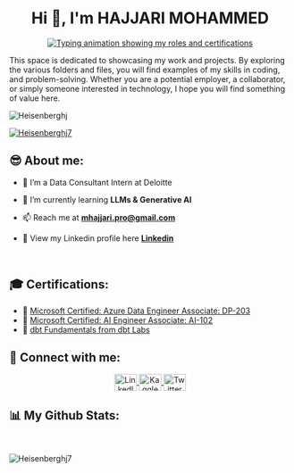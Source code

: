 
<h1 align="center">Hi 👋, I'm HAJJARI MOHAMMED</h1>

<p align="center">
  <a href="https://github.com/DenverCoder1/readme-typing-svg">
    <img src="https://readme-typing-svg.herokuapp.com?lines=⚙️+Data+Engineer+⚙️;💻+Software+Engineering+Enthusiast+💻;📊+Data+Consultant+📊;🧠+They+Call+Me+Heisenberg+🧠;&center=true&width=500&height=50" alt="Typing animation showing my roles and certifications">
  </a>
</p>
<p>This space is dedicated to showcasing my work and projects. By exploring the various folders and files, you will find examples of my skills in coding, and problem-solving. Whether you are a potential employer, a collaborator, or simply someone interested in technology, I hope you will find something of value here.</p>
<p align="left"> <img src="https://komarev.com/ghpvc/?username=Heisenberghj7&label=Profile%20views&color=0e75b6&style=flat" alt="Heisenberghj" /> </p>

<p align="left"> <a href="https://github.com/ryo-ma/github-profile-trophy"><img src="https://github-profile-trophy.vercel.app/?username=Heisenberghj7"alt="Heisenberghj7" /></a> </p>

## 😎 About me:

- 🔭 I’m a Data Consultant Intern at Deloitte

- 🌱 I’m currently learning **LLMs & Generative AI** 

- 📫 Reach me at **mhajjari.pro@gmail.com**

- 📄 View my Linkedin profile here **[Linkedin ](https://www.linkedin.com/in/mohammedhajjari/)**

<br>

## 🎓 Certifications:
- 💎 [Microsoft Certified: Azure Data Engineer Associate: DP-203](https://learn.microsoft.com/en-us/users/mohammedhajjari-3905/credentials/f650514676e051ab)
- 💎 [Microsoft Certified: AI Engineer Associate: AI-102](https://learn.microsoft.com/en-us/users/mohammedhajjari-1517/credentials/4c97a0e57c488237)
- 💎 [dbt Fundamentals from dbt Labs](https://www.credential.net/bef56717-cf4e-4423-ae3b-5d80869b19db#gs.4bcgnl)

## 🙌 Connect with me:
<p align="center">
  <a href="https://www.linkedin.com/in/mohammedhajjari/" target="blank">
    <img align="center" alt="LinkedIn" height="30" src="https://raw.githubusercontent.com/rahuldkjain/github-profile-readme-generator/master/src/images/icons/Social/linked-in-alt.svg" width="40"/>
  </a>
  <a href="https://www.kaggle.com/mohammedhajjari" target="blank">
    <img align="center" alt="Kaggle" height="30" src="https://raw.githubusercontent.com/rahuldkjain/github-profile-readme-generator/master/src/images/icons/Social/kaggle.svg" width="40"/>
  </a>
   <a href="https://twitter.com/CobraMed_" target="blank">
    <img align="center" alt="Twitter" height="30" src="https://raw.githubusercontent.com/rahuldkjain/github-profile-readme-generator/master/src/images/icons/Social/twitter.svg" width="40"/>
  </a>
  

## 📊 My Github Stats:

<br/>
   
<p><img align="center" src="https://github-readme-streak-stats.herokuapp.com/?user=Heisenberghj7&show_icons=true&count_private=true&theme=react&hide_border=true&bg_color=0D1117" alt="Heisenberghj7" /></p>

<br/>
<br/>
